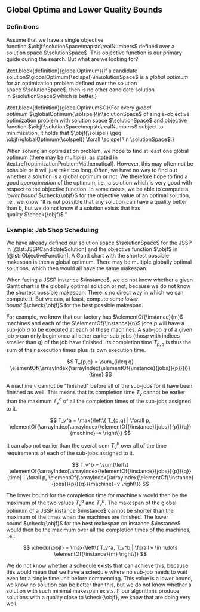 ## Global Optima and Lower Quality Bounds

### Definitions

Assume that we have a single objective function&nbsp;$\objf:\solutionSpace\mapsto\realNumbers$ defined over a solution space&nbsp;$\solutionSpace$.
This objective function is our primary guide during the search.
But what are we looking for?

\text.block{definition}{globalOptimum}{If a candidate solution$\globalOptimum{\solspel}\in\solutionSpace$ is a *global optimum* for an optimization problem defined over the solution space&nbsp;$\solutionSpace$, then is no other candidate solution in&nbsp;$\solutionSpace$ which is better.}

\text.block{definition}{globalOptimumSO}{For every *global optimum*&nbsp;$\globalOptimum{\solspel}\in\solutionSpace$ of single-objective optimization problem with solution space&nbsp;$\solutionSpace$ and objective function&nbsp;$\objf:\solutionSpace\mapsto\realNumbers$ subject to minimization, it holds that $\objf(\solspel) \geq \objf(\globalOptimum{\solspel}) \forall \solspel \in \solutionSpace$.}

When solving an optimization problem, we hope to find at least one global optimum (there may be multiple), as stated in \text.ref{optimizationProblemMathematical}.
However, this may often not be possible or it will just take too long.
Often, we have no way to find out whether a solution is a global optimum or not.
We therefore hope to find a good *approximation* of the optimum, i.e., a solution which is very good with respect to the objective function.
In some cases, we be able to compute a *lower bound*&nbsp;$\check{\objf}$ for the objective value of an optimal solution, i.e., we know "It is not possible that any solution can have a quality better than $b$, but we do not know if a solution exists that has quality&nbsp;$\check{\objf}$."

### Example: Job Shop Scheduling

We have already defined our solution space&nbsp;$\solutionSpace$ for the JSSP in [@lst:JSSPCandidateSolution] and the objective function&nbsp;$\objf$ in [@lst:IObjectiveFunction].
A Gantt chart with the shortest possible makespan is then a global optimum.
There may be multiple globally optimal solutions, which then would all have the same makespan.

When facing a JSSP instance&nbsp;$\instance$, we do not know whether a given Gantt chart is the globally optimal solution or not, because we do not know the shortest possible makespan.
There is no direct way in which we can compute it.
But we can, at least, compute some *lower bound*&nbsp;$\check{\objf}$ for the best possible makespan.

For example, we know that our factory has&nbsp;$\elementOf{\instance}{m}$ machines and each of the&nbsp;$\elementOf{\instance}{n}$ jobs&nbsp;$p$ will have a sub-job&nbsp;$q$ to be executed at each of these machines.
A sub-job&nbsp;$q$ of a given job&nbsp;$p$ can only begin once all other earlier sub-jobs (those with indices smaller than&nbsp;$q$) of the job have finished.
Its completion time $T_{p,q}$ is thus the sum of their execution times plus its own execution time.

$$ T_{p,q} = \sum_{i\leq q} \elementOf{\arrayIndex{\arrayIndex{\elementOf{\instance}{jobs}}{p}}{i}}{time} $$

A machine&nbsp;$v$ cannot be "finished" before all of the sub-jobs for it have been finished as well.
This means that its completion time&nbsp;$T_v$ cannot be earlier than the maximum&nbsp;$T_v^a$ of all the completion times of the sub-jobs assigned to it.

$$ T_v^a = \max{\left\{ T_{p,q} | \forall p, \elementOf{\arrayIndex{\arrayIndex{\elementOf{\instance}{jobs}}{p}}{q}}{machine}=v \right\}} $$

It can also not earlier than the overall sum&nbsp;$T_v^b$ over all of the time requirements of each of the sub-jobs assigned to it.

$$ T_v^b = \sum{\left\{ \elementOf{\arrayIndex{\arrayIndex{\elementOf{\instance}{jobs}}{p}}{q}}{time}  | \forall p, \elementOf{\arrayIndex{\arrayIndex{\elementOf{\instance}{jobs}}{p}}{q}}{machine}=v  \right\}} $$

The lower bound for the completion time for machine&nbsp;$v$ would then be the maximum of the two values&nbsp;$T_v^a$ and&nbsp;$T_v^b$.
The makespan of the global optimum of a JSSP instance&nbsp;$\instance$ cannot be shorter than the  maximum of the times when the machines are finished.
The lower bound&nbsp;$\check{\objf}$ for the best makespan on instance&nbsp;$\instance$ would then be the maximum over all the completion times of the machines, i.e.:

$$ \check{\objf} = \max{\left\{  T_v^a, T_v^b | \forall v \in 1\dots \elementOf{\instance}{m} \right\}} $$

We do not know whether a schedule exists that can achieve this, because this would mean that we have a schedule where no sub-job needs to wait even for a single time unit before commencing.
This value is a lower bound, we know no solution can be better than this, but we do not know whether a solution with such minimal makespan exists.
If our algorithms produce solutions with a quality close to&nbsp;\check{\objf}, we know that are doing very well.
